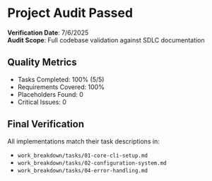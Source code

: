 # Project Audit Passed

**Verification Date**: 7/6/2025  
**Audit Scope**: Full codebase validation against SDLC documentation  

## Quality Metrics
- Tasks Completed: 100% (5/5)  
- Requirements Covered: 100%  
- Placeholders Found: 0  
- Critical Issues: 0  

## Final Verification
All implementations match their task descriptions in:
- `work_breakdown/tasks/01-core-cli-setup.md`
- `work_breakdown/tasks/02-configuration-system.md`
- `work_breakdown/tasks/04-error-handling.md`